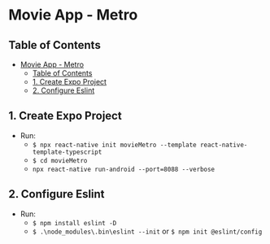 # Movie App - Metro

## Table of Contents

- [Movie App - Metro](#movie-app---metro)
  - [Table of Contents](#table-of-contents)
  - [1. Create Expo Project](#1-create-expo-project)
  - [2. Configure Eslint](#2-configure-eslint)

## 1. Create Expo Project

- Run:
  - `$ npx react-native init movieMetro --template react-native-template-typescript`
  - `$ cd movieMetro`
  - `npx react-native run-android --port=8088 --verbose`

## 2. Configure Eslint

- Run:
  - `$ npm install eslint -D`
  - `$ .\node_modules\.bin\eslint --init` or `$ npm init @eslint/config`
